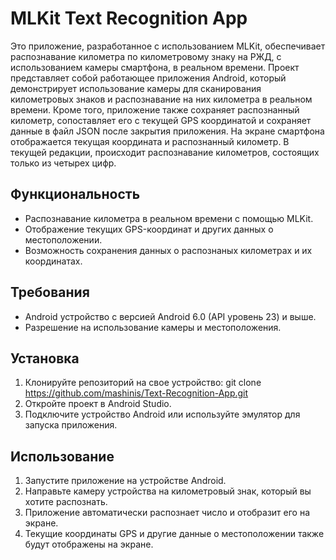 # MLKit Text Recognition App

Это приложение, разработанное с использованием MLKit, обеспечивает распознавание километра по километровому знаку на РЖД, с использованием камеры смартфона, в реальном времени. Проект представляет собой работающее приложения Android, который демонстрирует использование камеры для сканирования километровых знаков и распознавание на них километра в реальном времени. Кроме того, приложение также сохраняет распознанный километр, сопоставляет его с текущей GPS координатой и сохраняет данные в файл JSON после закрытия приложения. На экране смартфона отображается текущая координата и распознанный километр. В текущей редакции, происходит распознавание километров, состоящих только из четырех цифр.
## Функциональность

- Распознавание километра в реальном времени с помощью MLKit.
- Отображение текущих GPS-координат и других данных о местоположении.
- Возможность сохранения данных о распознаных километрах и их координатах.

## Требования

- Android устройство с версией Android 6.0 (API уровень 23) и выше.
- Разрешение на использование камеры и местоположения.

## Установка

1. Клонируйте репозиторий на свое устройство: git clone https://github.com/mashinis/Text-Recognition-App.git
2. Откройте проект в Android Studio.
3. Подключите устройство Android или используйте эмулятор для запуска приложения.

## Использование

1. Запустите приложение на устройстве Android.
2. Направьте камеру устройства на километровый знак, который вы хотите распознать.
3. Приложение автоматически распознает число и отобразит его на экране.
4. Текущие координаты GPS и другие данные о местоположении также будут отображены на экране.